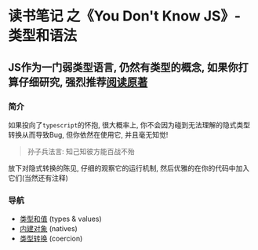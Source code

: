 # 读书笔记 之《You Don't Know JS》- 类型和语法

## JS作为一门弱类型语言, 仍然有类型的概念, 如果你打算仔细研究, 强烈推荐[阅读原著](https://github.com/getify/You-Dont-Know-JS/blob/master/types%20&%20grammar/README.md#you-dont-know-js-types--grammar "You Don't Know JS")

### 简介
如果投向了`typescript`的怀抱, 很大概率上, 你不会因为碰到无法理解的隐式类型转换从而导致Bug, 但你依然在使用它, 并且毫无知觉!

>孙子兵法言: 知己知彼方能百战不殆

放下对隐式转换的陈见, 仔细的观察它的运行机制, 然后优雅的在你的代码中加入它们(当然还有注释)

### 导航
- [类型和值](https://github.com/BobbyLH/ReadingNotes---You-Dont-Know-JS/blob/master/types%20%26%20grammar/types.md) (types & values)
- [内建对象](https://github.com/BobbyLH/ReadingNotes---You-Dont-Know-JS/blob/master/types%20%26%20grammar/natives.md) (natives)
- [类型转换](https://github.com/BobbyLH/ReadingNotes---You-Dont-Know-JS/blob/master/types%20%26%20grammar/coercion.md) (coercion)

